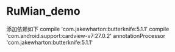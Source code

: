 # RuMian_demo
添加依赖如下
compile 'com.jakewharton:butterknife:5.1.1'
    compile 'com.android.support:cardview-v7:27.0.2'
    annotationProcessor 'com.jakewharton:butterknife:5.1.1'
